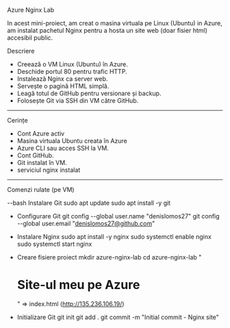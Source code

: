 Azure Nginx Lab

In acest mini-proiect, am creat o masina virtuala pe Linux (Ubuntu) in Azure, am instalat pachetul Nginx pentru a hosta un site web (doar fisier html) accesibil public.


Descriere

- Creează o VM Linux (Ubuntu) în Azure.
- Deschide portul 80 pentru trafic HTTP.
- Instalează Nginx ca server web.
- Servește o pagină HTML simplă.
- Leagă totul de GitHub pentru versionare și backup.
- Folosește Git via SSH din VM către GitHub.

---
Cerințe

- Cont Azure activ
- Masina virtuala Ubuntu creata în Azure
- Azure CLI sau acces SSH la VM.
- Cont GitHub.
- Git instalat în VM.
- serviciul nginx instalat

---

Comenzi rulate (pe VM)

--bash
 Instalare Git
sudo apt update
sudo apt install -y git

- Configurare Git
git config --global user.name "denislomos27"
git config --global user.email "denislomos27@github.com"

- Instalare Nginx
sudo apt install -y nginx
sudo systemctl enable nginx
sudo systemctl start nginx

- Creare fisiere proiect
mkdir azure-nginx-lab
cd azure-nginx-lab
"<h1>Site-ul meu pe Azure</h1>" => index.html (http://135.236.106.19/)

- Initializare Git
git init
git add .
git commit -m "Initial commit - Nginx site"

